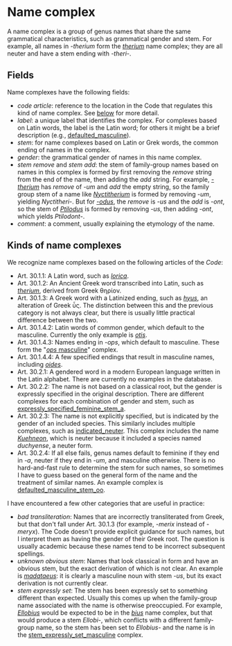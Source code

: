 # Name complex

A name complex is a group of genus names that share the same grammatical
characteristics, such as grammatical gender and stem. For example, all
names in _-therium_ form the [_therium_](/nc/therium) name complex; they
are all neuter and have a stem ending with _-theri-_.

## Fields

Name complexes have the following fields:

- _code article_: reference to the location in the Code that regulates
  this kind of name complex. See [below](#kinds-of-name-complexes) for
  more detail.
- _label_: a unique label that identifies the complex. For complexes based on Latin words, the label
  is the Latin word; for others it might be a brief description (e.g., [defaulted_masculine](/nc/61)).
- _stem_: for name complexes based on Latin or Grek words, the common
  ending of names in the complex.
- _gender_: the grammatical gender of names in this name complex.
- _stem remove_ and _stem add_: the stem of family-group names based on
  names in this complex is formed by first removing the _remove_ string
  from the end of the name, then adding the _add_ string. For example,
  [_-therium_](/nc/therium) has _remove_ of _-um_ and _add_ the empty
  string, so the family group stem of a name like [_Nyctitherium_](/n/Nyctitherium) is formed
  by removing _-um_, yielding _Nyctitheri-_. But for [_-odus_](/nc/odus),
  the _remove_ is _-us_ and the _add_ is _-ont_, so the stem of [_Ptilodus_](/n/Ptilodus)
  is formed by removing -_us_, then adding _-ont_, which yields _Ptilodont-_.
- _comment_: a comment, usually explaining the etymology of the name.

## Kinds of name complexes

We recognize name complexes based on the following articles of the _Code_:

- Art. 30.1.1: A Latin word, such as [_lorica_](/nc/lorica).
- Art. 30.1.2: An Ancient Greek word transcribed into Latin, such as
  [_therium_](/nc/therium), derived from Greek θηρίον.
- Art. 30.1.3: A Greek word with a Latinized ending, such as
  [_hyus_](/nc/hyus), an alteration of Greek ὗς. The distinction between
  this and the previous category is not always clear, but there is usually
  little practical difference between the two.
- Art. 30.1.4.2: Latin words of common gender, which default to the
  masculine. Currently the only example is [_otis_](/nc/otis).
- Art. 30.1.4.3: Names ending in _-ops_, which default to masculine.
  These form the "[_ops_ masculine](/nc/95)" complex.
- Art. 30.1.4.4: A few specified endings that result in masculine
  names, including [_oides_](/nc/oides).
- Art. 30.2.1: A gendered word in a modern European language written
  in the Latin alphabet. There are currently no examples in the database.
- Art. 30.2.2: The name is not based on a classical root, but the gender
  is expressly specified in the original description. There are different
  complexes for each combination of gender and stem, such as
  [expressly_specified_feminine_stem_a](/nc/351).
- Art. 30.2.3: The name is not explicitly specified, but is indicated
  by the gender of an included species. This similarly includes
  multiple complexes, such as [indicated_neuter](/nc/602). This complex
  includes the name [_Kuehneon_](/n/1699), which is neuter because it
  included a species named _duchyense_, a neuter form.
- Art. 30.2.4: If all else fails, genus names default to feminine if
  they end in _-a_, neuter if they end in _-um_, and masculine otherwise.
  There is no hard-and-fast rule to determine the stem for such names,
  so sometimes I have to guess based on the general form of the name and the
  treatment of similar names. An example complex is [defaulted_masculine_stem_oo](/nc/919).

I have encountered a few other categories that are useful in practice:

- _bad transliteration_: Names that are incorrectly transliterated from Greek, but that don't fall under Art. 30.1.3
  (for example, _-merix_ instead of _-meryx_). The Code doesn't provide explicit guidance for such
  names, but I interpret them as having the gender of their Greek root. The question is usually
  academic because these names tend to be incorrect subsequent spellings.
- _unknown obvious stem_: Names that look classical in form and have an obvious stem, but
  the exact derivation of which is not clear. An example is [_madataeus_](/nc/madataeus):
  it is clearly a masculine noun with stem _-us_, but its exact derivation is not
  currently clear.
- _stem expressly set_: The stem has been expressly set to something
  different than expected. Usually this comes up when the family-group
  name associated with the name is otherwise preoccupied. For example,
  [_Ellobius_](/n/Ellobius) would be expected to be in the [_bius_](/nc/bius)
  name complex, but that would produce a stem _Ellobi-_, which conflicts
  with a different family-group name, so the stem has been set to _Ellobius-_
  and the name is in the [stem_expressly_set_masculine](/nc/937) complex.
